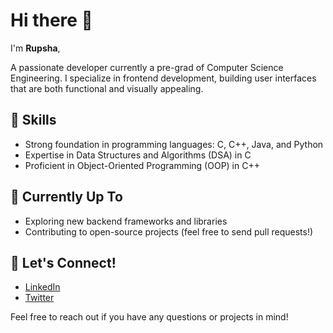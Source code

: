 # Hi there 👋

I'm **Rupsha**,

A passionate developer currently a pre-grad of Computer Science Engineering. I specialize in frontend development, building user interfaces that are both functional and visually appealing.

## 🔧 **Skills**

- Strong foundation in programming languages: C, C++, Java, and Python
- Expertise in Data Structures and Algorithms (DSA) in C
- Proficient in Object-Oriented Programming (OOP) in C++

## 🌟 **Currently Up To**

- Exploring new backend frameworks and libraries
- Contributing to open-source projects (feel free to send pull requests!)

## 🤝 **Let's Connect!**

- [LinkedIn](https://www.linkedin.com/in/rupsha-das-b6b5a8253/)
- [Twitter](https://x.com/das_rupsha18562)

Feel free to reach out if you have any questions or projects in mind!

